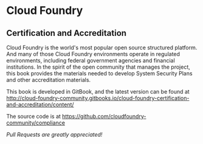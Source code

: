 # Cloud Foundry
## Certification and Accreditation

Cloud Foundry is the world's most popular open source structured platform. And many of those Cloud Foundry environments operate in regulated environments, including federal government agencies and financial institutions. In the spirit of the open community that manages the project, this book provides the materials needed to develop System Security Plans and other accreditation materials.

This book is developed in GitBook, and the latest version can be found at http://cloud-foundry-community.gitbooks.io/cloud-foundry-certification-and-accreditation/content/

The source code is at https://github.com/cloudfoundry-community/compliance 


_Pull Requests are greatly appreciated!_